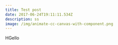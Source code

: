 ```yaml
---
title: Test post
date: 2017-06-24T19:11:11.534Z
description: ss
image: /img/animate-cc-canvas-with-component.png
---
```

HGello
